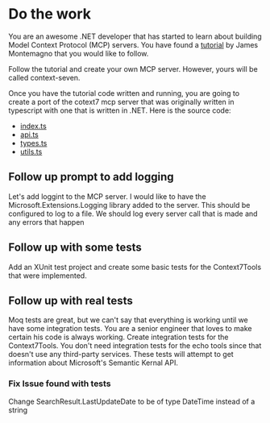 # Do the work

You are an awesome .NET developer that has started to learn about building Model Context Protocol (MCP) servers. You have found a [tutorial](https://devblogs.microsoft.com/dotnet/build-a-model-context-protocol-mcp-server-in-csharp/) by James Montemagno that you would like to follow.

Follow the tutorial and create your own MCP server. However, yours will be called context-seven.

Once you have the tutorial code written and running, you are going to create a port of the cotext7 mcp server that was originally written in typescript with one that is written in .NET. Here is the source code:

- [index.ts](https://github.com/upstash/context7/blob/master/src/index.ts)
- [api.ts](https://github.com/upstash/context7/blob/master/src/lib/api.ts)
- [types.ts](https://github.com/upstash/context7/blob/master/src/lib/types.ts)
- [utils.ts](https://github.com/upstash/context7/blob/master/src/lib/utils.ts)

## Follow up prompt to add logging

Let's add loggint to the MCP server. I would like to have the Microsoft.Extensions.Logging library added to the server. This should be configured to log to a file. We should log every server call that is made and any errors that happen

## Follow up with some tests

Add an XUnit test project and create some basic tests for the Context7Tools that were implemented.

## Follow up with real tests

Moq tests are great, but we can't say that everything is working until we have some integration tests. You are a senior engineer that loves to make certain his code is always working. Create integration tests for the Context7Tools. You don't need integration tests for the echo tools since that doesn't use any third-party services. These tests will attempt to get information about Microsoft's Semantic Kernal API.

### Fix Issue found with tests

Change SearchResult.LastUpdateDate to be of type DateTime instead of a string
